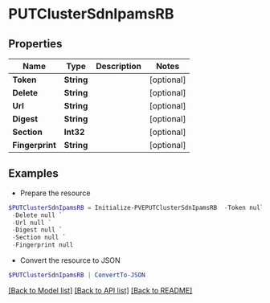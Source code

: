# PUTClusterSdnIpamsRB
## Properties

Name | Type | Description | Notes
------------ | ------------- | ------------- | -------------
**Token** | **String** |  | [optional] 
**Delete** | **String** |  | [optional] 
**Url** | **String** |  | [optional] 
**Digest** | **String** |  | [optional] 
**Section** | **Int32** |  | [optional] 
**Fingerprint** | **String** |  | [optional] 

## Examples

- Prepare the resource
```powershell
$PUTClusterSdnIpamsRB = Initialize-PVEPUTClusterSdnIpamsRB  -Token null `
 -Delete null `
 -Url null `
 -Digest null `
 -Section null `
 -Fingerprint null
```

- Convert the resource to JSON
```powershell
$PUTClusterSdnIpamsRB | ConvertTo-JSON
```

[[Back to Model list]](../README.md#documentation-for-models) [[Back to API list]](../README.md#documentation-for-api-endpoints) [[Back to README]](../README.md)

